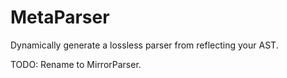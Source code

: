 # MetaParser
Dynamically generate a lossless parser from reflecting your AST.

TODO: Rename to MirrorParser.

